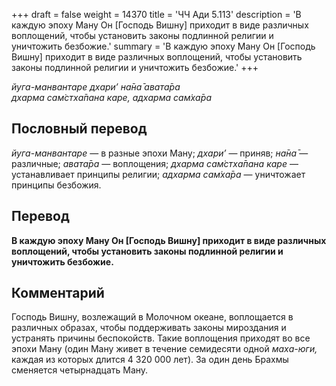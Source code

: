 +++
draft = false
weight = 14370
title = 'ЧЧ Ади 5.113'
description = 'В каждую эпоху Ману Он [Господь Вишну] приходит в виде различных воплощений, чтобы установить законы подлинной религии и уничтожить безбожие.'
summary = 'В каждую эпоху Ману Он [Господь Вишну] приходит в виде различных воплощений, чтобы установить законы подлинной религии и уничтожить безбожие.'
+++

_йуга-манвантаре дхари’ на̄на̄ авата̄ра  
дхарма сам̇стха̄пана каре, адхарма сам̇ха̄ра_

## Пословный перевод

_йуга_\-_манвантаре_ — в разные эпохи Ману; _дхари’_ — приняв; _на̄на̄_ — различные; _авата̄ра_ — воплощения; _дхарма_ _сам̇стха̄пана_ _каре_ — устанавливает принципы религии; _адхарма_ _сам̇ха̄ра_ — уничтожает принципы безбожия.

## Перевод

**В каждую эпоху Ману Он \[Господь Вишну\] приходит в виде различных воплощений, чтобы установить законы подлинной религии и уничтожить безбожие.**

## Комментарий

Господь Вишну, возлежащий в Молочном океане, воплощается в различных образах, чтобы поддерживать законы мироздания и устранять причины беспокойств. Такие воплощения приходят во все эпохи Ману (один Ману живет в течение семидесяти одной _маха-юги,_ каждая из которых длится 4 320 000 лет). За один день Брахмы сменяется четырнадцать Ману.
